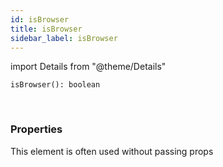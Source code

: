 ```yaml
---
id: isBrowser
title: isBrowser
sidebar_label: isBrowser
---
```


import Details from "@theme/Details"


```tsx
isBrowser(): boolean
```
<br/>



### Properties

This element is often used without passing props

